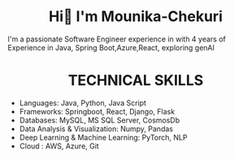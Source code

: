 # <h1 align="center"> Hi👋 I'm Mounika-Chekuri</h1>       
 I'm a passionate Software Engineer experience in with 4 years of Experience in Java, Spring Boot,Azure,React, exploring genAI
## <h1 align="center">TECHNICAL SKILLS</h1>    
+ Languages: Java, Python, Java Script
+ Frameworks: Springboot, React, Django, Flask
+ Databases: MySQL, MS SQL Server, CosmosDb
+ Data Analysis & Visualization: Numpy, Pandas
+ Deep Learning & Machine Learning: PyTorch, NLP
+ Cloud : AWS, Azure, Git

